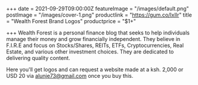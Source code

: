 +++
date = 2021-09-29T09:00:00Z
featureImage = "/images/default.png"
postImage = "/images/cover-1.png"
productlink = "https://gum.co/IxIlr"
title = "Wealth Forest Brand Logos"
productprice = "$1+"

+++
Wealth Forest is a personal finance blog that seeks to help individuals manage their money and grow financially independent. They believe in F.I.R.E and focus on Stocks/Shares, REITs, ETFs, Cryptocurrencies, Real Estate, and various other investment choices. They are dedicated to delivering quality content.

Here you'll get logos and can request a website made at a ksh. 2,000 or USD 20 via alunje73@gmail.com once you buy this.
